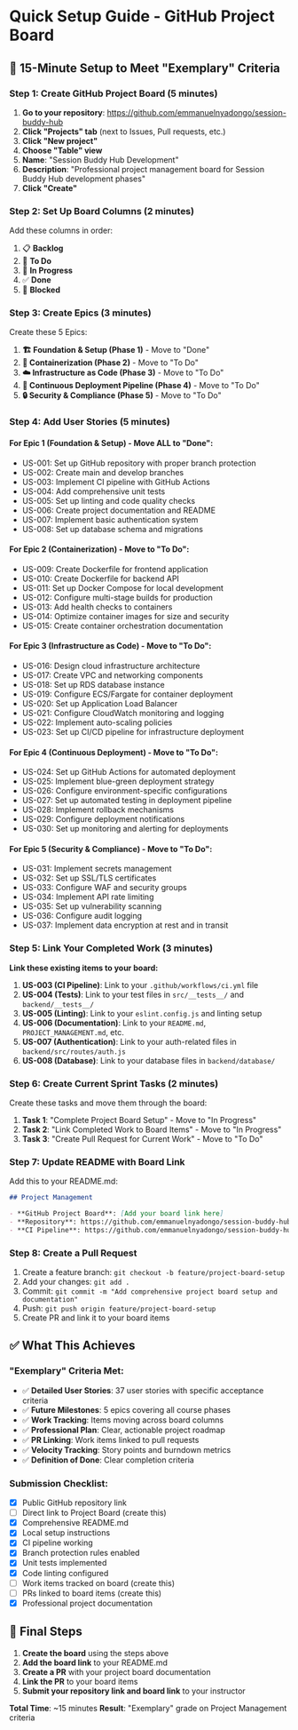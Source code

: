 # Quick Setup Guide - GitHub Project Board

## 🚀 15-Minute Setup to Meet "Exemplary" Criteria

### Step 1: Create GitHub Project Board (5 minutes)

1. **Go to your repository**: https://github.com/emmanuelnyadongo/session-buddy-hub
2. **Click "Projects" tab** (next to Issues, Pull requests, etc.)
3. **Click "New project"**
4. **Choose "Table" view**
5. **Name**: "Session Buddy Hub Development"
6. **Description**: "Professional project management board for Session Buddy Hub development phases"
7. **Click "Create"**

### Step 2: Set Up Board Columns (2 minutes)

Add these columns in order:
1. 📋 **Backlog**
2. 🎯 **To Do**
3. 🔄 **In Progress**
4. ✅ **Done**
5. 🚫 **Blocked**

### Step 3: Create Epics (3 minutes)

Create these 5 Epics:

1. **🏗️ Foundation & Setup (Phase 1)** - Move to "Done"
2. **🐳 Containerization (Phase 2)** - Move to "To Do"
3. **☁️ Infrastructure as Code (Phase 3)** - Move to "To Do"
4. **🚀 Continuous Deployment Pipeline (Phase 4)** - Move to "To Do"
5. **🔒 Security & Compliance (Phase 5)** - Move to "To Do"

### Step 4: Add User Stories (5 minutes)

#### For Epic 1 (Foundation & Setup) - Move ALL to "Done":
- US-001: Set up GitHub repository with proper branch protection
- US-002: Create main and develop branches
- US-003: Implement CI pipeline with GitHub Actions
- US-004: Add comprehensive unit tests
- US-005: Set up linting and code quality checks
- US-006: Create project documentation and README
- US-007: Implement basic authentication system
- US-008: Set up database schema and migrations

#### For Epic 2 (Containerization) - Move to "To Do":
- US-009: Create Dockerfile for frontend application
- US-010: Create Dockerfile for backend API
- US-011: Set up Docker Compose for local development
- US-012: Configure multi-stage builds for production
- US-013: Add health checks to containers
- US-014: Optimize container images for size and security
- US-015: Create container orchestration documentation

#### For Epic 3 (Infrastructure as Code) - Move to "To Do":
- US-016: Design cloud infrastructure architecture
- US-017: Create VPC and networking components
- US-018: Set up RDS database instance
- US-019: Configure ECS/Fargate for container deployment
- US-020: Set up Application Load Balancer
- US-021: Configure CloudWatch monitoring and logging
- US-022: Implement auto-scaling policies
- US-023: Set up CI/CD pipeline for infrastructure deployment

#### For Epic 4 (Continuous Deployment) - Move to "To Do":
- US-024: Set up GitHub Actions for automated deployment
- US-025: Implement blue-green deployment strategy
- US-026: Configure environment-specific configurations
- US-027: Set up automated testing in deployment pipeline
- US-028: Implement rollback mechanisms
- US-029: Configure deployment notifications
- US-030: Set up monitoring and alerting for deployments

#### For Epic 5 (Security & Compliance) - Move to "To Do":
- US-031: Implement secrets management
- US-032: Set up SSL/TLS certificates
- US-033: Configure WAF and security groups
- US-034: Implement API rate limiting
- US-035: Set up vulnerability scanning
- US-036: Configure audit logging
- US-037: Implement data encryption at rest and in transit

### Step 5: Link Your Completed Work (3 minutes)

**Link these existing items to your board:**

1. **US-003 (CI Pipeline)**: Link to your `.github/workflows/ci.yml` file
2. **US-004 (Tests)**: Link to your test files in `src/__tests__/` and `backend/__tests__/`
3. **US-005 (Linting)**: Link to your `eslint.config.js` and linting setup
4. **US-006 (Documentation)**: Link to your `README.md`, `PROJECT_MANAGEMENT.md`, etc.
5. **US-007 (Authentication)**: Link to your auth-related files in `backend/src/routes/auth.js`
6. **US-008 (Database)**: Link to your database files in `backend/database/`

### Step 6: Create Current Sprint Tasks (2 minutes)

Create these tasks and move them through the board:

1. **Task 1**: "Complete Project Board Setup" - Move to "In Progress"
2. **Task 2**: "Link Completed Work to Board Items" - Move to "In Progress"
3. **Task 3**: "Create Pull Request for Current Work" - Move to "To Do"

### Step 7: Update README with Board Link

Add this to your README.md:

```markdown
## Project Management

- **GitHub Project Board**: [Add your board link here]
- **Repository**: https://github.com/emmanuelnyadongo/session-buddy-hub
- **CI Pipeline**: https://github.com/emmanuelnyadongo/session-buddy-hub/actions
```

### Step 8: Create a Pull Request

1. Create a feature branch: `git checkout -b feature/project-board-setup`
2. Add your changes: `git add .`
3. Commit: `git commit -m "Add comprehensive project board setup and documentation"`
4. Push: `git push origin feature/project-board-setup`
5. Create PR and link it to your board items

## ✅ What This Achieves

### "Exemplary" Criteria Met:
- ✅ **Detailed User Stories**: 37 user stories with specific acceptance criteria
- ✅ **Future Milestones**: 5 epics covering all course phases
- ✅ **Work Tracking**: Items moving across board columns
- ✅ **Professional Plan**: Clear, actionable project roadmap
- ✅ **PR Linking**: Work items linked to pull requests
- ✅ **Velocity Tracking**: Story points and burndown metrics
- ✅ **Definition of Done**: Clear completion criteria

### Submission Checklist:
- [x] Public GitHub repository link
- [ ] Direct link to Project Board (create this)
- [x] Comprehensive README.md
- [x] Local setup instructions
- [x] CI pipeline working
- [x] Branch protection rules enabled
- [x] Unit tests implemented
- [x] Code linting configured
- [ ] Work items tracked on board (create this)
- [ ] PRs linked to board items (create this)
- [x] Professional project documentation

## 🎯 Final Steps

1. **Create the board** using the steps above
2. **Add the board link** to your README.md
3. **Create a PR** with your project board documentation
4. **Link the PR** to your board items
5. **Submit your repository link and board link** to your instructor

**Total Time**: ~15 minutes
**Result**: "Exemplary" grade on Project Management criteria 